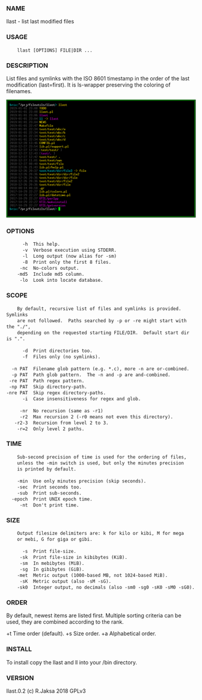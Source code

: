 ### NAME
llast - list last modified files

### USAGE
        llast [OPTIONS] FILE|DIR ...

### DESCRIPTION
List files and symlinks with the ISO 8601 timestamp in the order
of the last modification (last=first).  It is ls-wrapper preserving
the coloring of filenames.

<p align=center><img src=test/sshot/1.png width=580></p>

### OPTIONS
          -h  This help.
          -v  Verbose execution using STDERR.
          -l  Long output (now alias for -sm)
          -8  Print only the first 8 files.
         -nc  No-colors output.
        -md5  Include md5 column.
         -lo  Look into locate database.

### SCOPE
        By default, recursive list of files and symlinks is provided.  Symlinks
        are not followed.  Paths searched by -p or -re might start with the "./",
        depending on the requested starting FILE/DIR.  Default start dir is ".".
    
          -d  Print directories too.
          -f  Files only (no symlinks).
    
      -n PAT  Filename glob pattern (e.g. *.c), more -n are or-combined.
      -p PAT  Path glob pattern.  The -n and -p are and-combined.
     -re PAT  Path regex pattern.
     -np PAT  Skip directory-path.
    -nre PAT  Skip regex directory-paths.
          -i  Case insensitiveness for regex and glob.
    
         -nr  No recursion (same as -r1)
         -r2  Max recursion 2 (-r0 means not even this directory).
       -r2-3  Recursion from level 2 to 3.
        -r=2  Only level 2 paths.

### TIME
        Sub-second precision of time is used for the ordering of files,
        unless the -min switch is used, but only the minutes precision
        is printed by default.
    
        -min  Use only minutes precision (skip seconds).
        -sec  Print seconds too.
        -sub  Print sub-seconds.
      -epoch  Print UNIX epoch time.
         -nt  Don't print time.

### SIZE
        Output filesize delimiters are: k for kilo or kibi, M for mega
        or mebi, G for giga or gibi.
    
          -s  Print file-size.
         -sk  Print file-size in kibibytes (KiB).
         -sm  In mebibytes (MiB).
         -sg  In gibibytes (GiB).
        -met  Metric output (1000-based MB, not 1024-based MiB).
         -sK  Metric output (also -sM -sG).
        -sk0  Integer output, no decimals (also -sm0 -sg0 -sK0 -sM0 -sG0).

### ORDER
By default, newest items are listed first.  Multiple sorting criteria
can be used, they are combined according to the rank.

  +t  Time order (default).
  +s  Size order.
  +a  Alphabetical order.

### INSTALL
To install copy the llast and ll into your /bin directory.

### VERSION
llast.0.2 (c) R.Jaksa 2018 GPLv3

